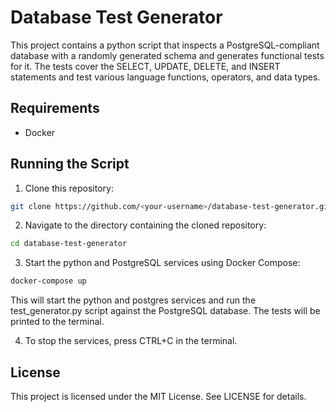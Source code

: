 Database Test Generator
=======================

This project contains a python script that inspects a PostgreSQL-compliant database with a randomly generated schema and generates functional tests for it. The tests cover the SELECT, UPDATE, DELETE, and INSERT statements and test various language functions, operators, and data types.

Requirements
------------

- Docker

Running the Script
------------------

1. Clone this repository:

```sh
git clone https://github.com/<your-username>/database-test-generator.git
```

2. Navigate to the directory containing the cloned repository:

```sh
cd database-test-generator
```

3. Start the python and PostgreSQL services using Docker Compose:

```sh
docker-compose up
```

This will start the python and postgres services and run the test_generator.py script against the PostgreSQL database. The tests will be printed to the terminal.

4. To stop the services, press CTRL+C in the terminal.

License
-------

This project is licensed under the MIT License. See LICENSE for details.
